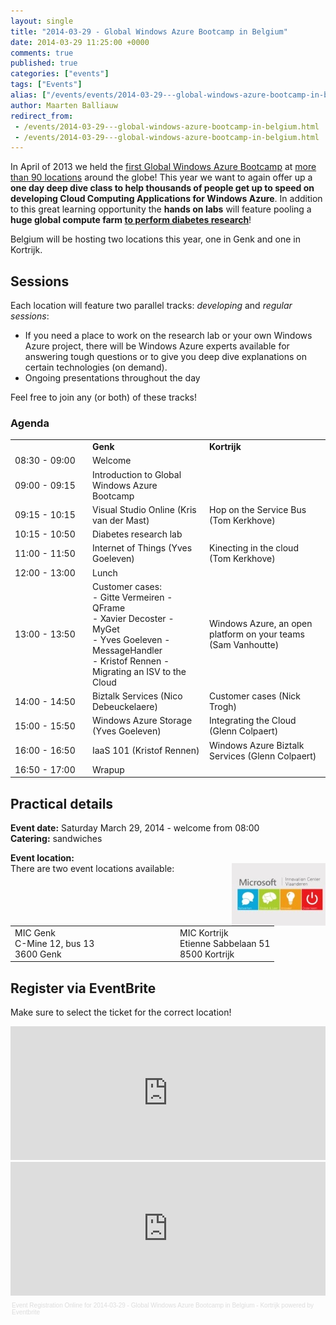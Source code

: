 ```yaml
---
layout: single
title: "2014-03-29 - Global Windows Azure Bootcamp in Belgium"
date: 2014-03-29 11:25:00 +0000
comments: true
published: true
categories: ["events"]
tags: ["Events"]
alias: ["/events/events/2014-03-29---global-windows-azure-bootcamp-in-belgium"]
author: Maarten Balliauw
redirect_from:
 - /events/2014-03-29---global-windows-azure-bootcamp-in-belgium.html
 - /events/2014-03-29---global-windows-azure-bootcamp-in-belgium.html
---
```


<p>In April of 2013 we held the <a href="http://global.windowsazurebootcamp.com/wp-content/uploads/2013/12/Global-Windows-Azure-Bootcamp-2013.pdf">first Global Windows Azure Bootcamp</a> at <a href="http://global.windowsazurebootcamp.com/?page_id=3522">more than 90 locations</a> around the globe! This year we want to again offer up a <strong>one day deep dive class to help thousands of people get up to speed on developing Cloud Computing Applications for Windows Azure</strong>. In addition to this great learning opportunity the <strong>hands on labs</strong> will feature pooling a <strong>huge global compute farm <a href="http://global.windowsazurebootcamp.com/charity">to perform diabetes research</a></strong>!</p>
<p>Belgium will be hosting two locations this year, one in Genk and one in Kortrijk.</p>
<h2>Sessions</h2>
<p>Each location will feature two parallel tracks:&nbsp;<em>developing</em> and&nbsp;<em>regular sessions</em>:</p>
<ul>
<li>If you need a place to work on the research lab or your own Windows Azure project, there will be Windows Azure experts available for answering tough questions or to give you deep dive explanations on certain technologies (on demand).</li>
<li>Ongoing presentations throughout the day</li>
</ul>
<div>Feel free to join any (or both) of these tracks!</div>
<h3>Agenda</h3>
<table border="0">
<tbody>
<tr>
<td></td>
<td><strong>Genk</strong></td>
<td><strong>Kortrijk</strong></td>
</tr>
<tr>
<td width="110">08:30 - 09:00</td>
<td>Welcome</td>
<td></td>
</tr>
<tr>
<td>09:00 - 09:15</td>
<td>Introduction to Global Windows Azure Bootcamp</td>
<td></td>
</tr>
<tr>
<td>09:15 - 10:15</td>
<td>Visual Studio Online (Kris van der Mast)</td>
<td>Hop on the Service Bus (Tom Kerkhove)</td>
</tr>
<tr>
<td>10:15 - 10:50</td>
<td>Diabetes research lab</td>
<td></td>
</tr>
<tr>
<td>11:00 - 11:50</td>
<td>Internet of Things (Yves Goeleven)</td>
<td>Kinecting in the cloud (Tom Kerkhove)</td>
</tr>
<tr>
<td>12:00 - 13:00</td>
<td>Lunch</td>
<td></td>
</tr>
<tr>
<td>13:00 - 13:50</td>
<td>Customer cases:<br>- Gitte Vermeiren - QFrame<br>-&nbsp;Xavier Decoster - MyGet<br>-&nbsp;Yves Goeleven - MessageHandler<br>-&nbsp;Kristof Rennen - Migrating an ISV to the Cloud</td>
<td>Windows Azure, an open platform on your teams (Sam Vanhoutte)</td>
</tr>
<tr>
<td>14:00 - 14:50</td>
<td>Biztalk Services (Nico Debeuckelaere)</td>
<td>Customer cases (Nick Trogh)</td>
</tr>
<tr>
<td>15:00 - 15:50</td>
<td>Windows Azure Storage (Yves Goeleven)</td>
<td>Integrating the Cloud (Glenn Colpaert)</td>
</tr>
<tr>
<td>16:00 - 16:50</td>
<td>IaaS 101 (Kristof Rennen)</td>
<td>Windows Azure Biztalk Services (Glenn Colpaert)</td>
</tr>
<tr>
<td>16:50 - 17:00</td>
<td>Wrapup</td>
<td></td>
</tr>
</tbody>
</table>
<h2>Practical details</h2>
<p><strong>Event date:</strong>&nbsp;Saturday March 29, 2014 - welcome from 08:00<br><strong>Catering:</strong>&nbsp;sandwiches</p>
<p><strong>Event location:<br></strong><img src="/assets/media/sponsors/logo-mic-vlaanderen.jpg" alt="" align="right" width="150" height="100">There are two event locations available:</p>
<table border="0">
<tbody>
<tr>
<td width="250">MIC Genk<br>C-Mine 12, bus 13<br>3600 Genk</td>
<td>MIC Kortrijk<br>Etienne Sabbelaan 51<br>8500 Kortrijk</td>
</tr>
</tbody>
</table>
<h2>Register via EventBrite</h2>
<p>Make sure to select the ticket for the correct location!</p>
<div style="width: 100%; text-align: left;"><iframe src="https://www.eventbrite.com/tickets-external?eid=10614208383&amp;ref=etckt" frameborder="0" height="214" width="100%" vspace="0" hspace="0" marginheight="5" marginwidth="5" scrolling="auto" allowtransparency="true"></iframe></div>
<div style="width: 100%; text-align: left;"><iframe src="https://www.eventbrite.com/tickets-external?eid=10614224431&amp;ref=etckt" frameborder="0" height="214" width="100%" vspace="0" hspace="0" marginheight="5" marginwidth="5" scrolling="auto" allowtransparency="true"></iframe>
<div style="font-family: Helvetica, Arial; font-size: 10px; padding: 5px 0 5px; margin: 2px; width: 100%; text-align: left;"><a style="color: #ddd; text-decoration: none;" target="_blank" href="http://www.eventbrite.com/r/etckt">Event Registration Online</a><span style="color: #ddd;"> for </span><a style="color: #ddd; text-decoration: none;" target="_blank" href="https://www.eventbrite.com/e/2014-03-29-global-windows-azure-bootcamp-in-belgium-kortrijk-tickets-10614224431?ref=etckt">2014-03-29 - Global Windows Azure Bootcamp in Belgium - Kortrijk</a> <span style="color: #ddd;">powered by</span> <a style="color: #ddd; text-decoration: none;" target="_blank" href="http://www.eventbrite.com?ref=etckt">Eventbrite</a></div>
</div>







